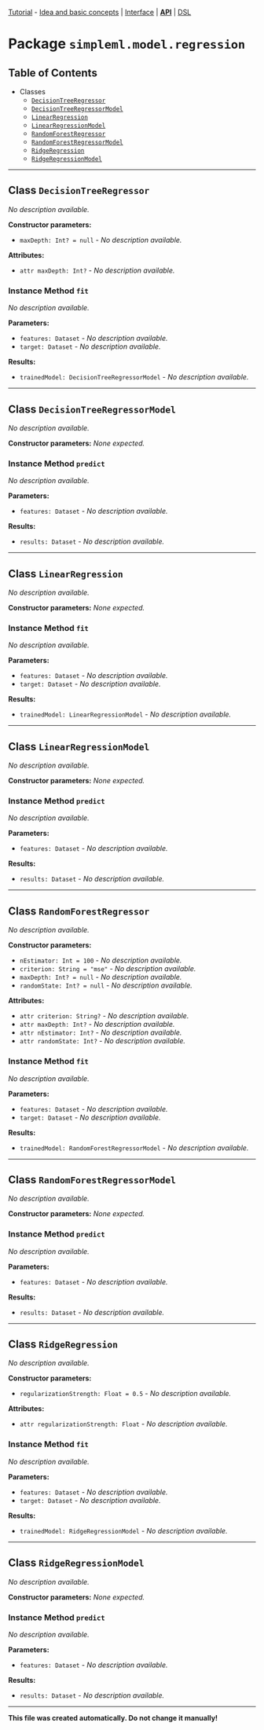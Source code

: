 
[Tutorial][tutorial] - [Idea and basic concepts][tutorial_concepts] | [Interface][tutorial_interface] | [**API**][api] | [DSL][dsl-tutorial]

[tutorial]: ../../Tutorial.md
[tutorial_concepts]: ../../Tutorial-Basic-Concepts.md
[tutorial_interface]: ../../Tutorial-The-Simple-ML-Interface.md
[api]: ./README.md
[dsl-tutorial]: ../../DSL/tutorial/README.md

# Package `simpleml.model.regression`

## Table of Contents

* Classes
  * [`DecisionTreeRegressor`](#class-DecisionTreeRegressor)
  * [`DecisionTreeRegressorModel`](#class-DecisionTreeRegressorModel)
  * [`LinearRegression`](#class-LinearRegression)
  * [`LinearRegressionModel`](#class-LinearRegressionModel)
  * [`RandomForestRegressor`](#class-RandomForestRegressor)
  * [`RandomForestRegressorModel`](#class-RandomForestRegressorModel)
  * [`RidgeRegression`](#class-RidgeRegression)
  * [`RidgeRegressionModel`](#class-RidgeRegressionModel)

----------

<a name='class-DecisionTreeRegressor'/>

## Class `DecisionTreeRegressor`
_No description available._

**Constructor parameters:**
* `maxDepth: Int? = null` - _No description available._

**Attributes:**
* `attr maxDepth: Int?` - _No description available._

### Instance Method `fit`
_No description available._

**Parameters:**
* `features: Dataset` - _No description available._
* `target: Dataset` - _No description available._

**Results:**
* `trainedModel: DecisionTreeRegressorModel` - _No description available._


----------

<a name='class-DecisionTreeRegressorModel'/>

## Class `DecisionTreeRegressorModel`
_No description available._

**Constructor parameters:** _None expected._

### Instance Method `predict`
_No description available._

**Parameters:**
* `features: Dataset` - _No description available._

**Results:**
* `results: Dataset` - _No description available._


----------

<a name='class-LinearRegression'/>

## Class `LinearRegression`
_No description available._

**Constructor parameters:** _None expected._

### Instance Method `fit`
_No description available._

**Parameters:**
* `features: Dataset` - _No description available._
* `target: Dataset` - _No description available._

**Results:**
* `trainedModel: LinearRegressionModel` - _No description available._


----------

<a name='class-LinearRegressionModel'/>

## Class `LinearRegressionModel`
_No description available._

**Constructor parameters:** _None expected._

### Instance Method `predict`
_No description available._

**Parameters:**
* `features: Dataset` - _No description available._

**Results:**
* `results: Dataset` - _No description available._


----------

<a name='class-RandomForestRegressor'/>

## Class `RandomForestRegressor`
_No description available._

**Constructor parameters:**
* `nEstimator: Int = 100` - _No description available._
* `criterion: String = "mse"` - _No description available._
* `maxDepth: Int? = null` - _No description available._
* `randomState: Int? = null` - _No description available._

**Attributes:**
* `attr criterion: String?` - _No description available._
* `attr maxDepth: Int?` - _No description available._
* `attr nEstimator: Int?` - _No description available._
* `attr randomState: Int?` - _No description available._

### Instance Method `fit`
_No description available._

**Parameters:**
* `features: Dataset` - _No description available._
* `target: Dataset` - _No description available._

**Results:**
* `trainedModel: RandomForestRegressorModel` - _No description available._


----------

<a name='class-RandomForestRegressorModel'/>

## Class `RandomForestRegressorModel`
_No description available._

**Constructor parameters:** _None expected._

### Instance Method `predict`
_No description available._

**Parameters:**
* `features: Dataset` - _No description available._

**Results:**
* `results: Dataset` - _No description available._


----------

<a name='class-RidgeRegression'/>

## Class `RidgeRegression`
_No description available._

**Constructor parameters:**
* `regularizationStrength: Float = 0.5` - _No description available._

**Attributes:**
* `attr regularizationStrength: Float` - _No description available._

### Instance Method `fit`
_No description available._

**Parameters:**
* `features: Dataset` - _No description available._
* `target: Dataset` - _No description available._

**Results:**
* `trainedModel: RidgeRegressionModel` - _No description available._


----------

<a name='class-RidgeRegressionModel'/>

## Class `RidgeRegressionModel`
_No description available._

**Constructor parameters:** _None expected._

### Instance Method `predict`
_No description available._

**Parameters:**
* `features: Dataset` - _No description available._

**Results:**
* `results: Dataset` - _No description available._


----------

**This file was created automatically. Do not change it manually!**
